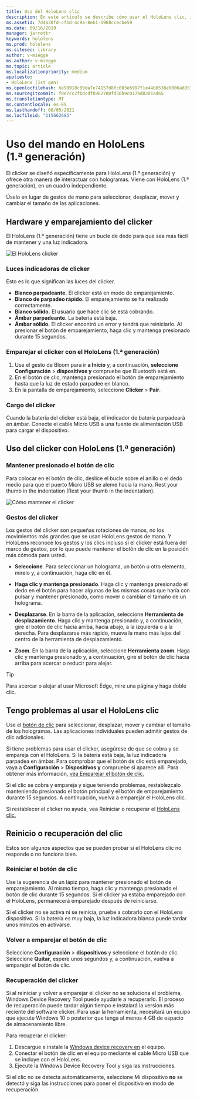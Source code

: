 ```yaml
---
title: Uso del HoloLens clic
description: En este artículo se describe cómo usar el HoloLens clic, incluido el emparejamiento, la carga y la recuperación del clicker.
ms.assetid: 7d4a30fd-cf1d-4c9a-8eb1-1968ccecbe59
ms.date: 09/16/2019
manager: jarrettr
keywords: hololens
ms.prod: hololens
ms.sitesec: library
author: v-miegge
ms.author: v-miegge
ms.topic: article
ms.localizationpriority: medium
appliesto:
- HoloLens (1st gen)
ms.openlocfilehash: 6e98918c89da7e74157d8fc003e6997f1e44b8538e9006a835707e85c5fd3307
ms.sourcegitcommit: f8e7cc2fbdcdf8962700fd50b9c017bd83d1ad65
ms.translationtype: MT
ms.contentlocale: es-ES
ms.lasthandoff: 08/05/2021
ms.locfileid: "115662685"
---
```

# <a name="use-the-hololens-1st-gen-clicker"></a>Uso del mando en HoloLens (1.ª generación)

El clicker se diseñó específicamente para HoloLens (1.ª generación) y ofrece otra manera de interactuar con hologramas. Viene con HoloLens (1.ª generación), en un cuadro independiente.

Úselo en lugar de gestos de mano para seleccionar, desplazar, mover y cambiar el tamaño de las aplicaciones.

## <a name="clicker-hardware-and-pairing"></a>Hardware y emparejamiento del clicker

El HoloLens (1.ª generación) tiene un bucle de dedo para que sea más fácil de mantener y una luz indicadora.

![El HoloLens clicker](images/use-hololens-clicker-1.png)

### <a name="clicker-indicator-lights"></a>Luces indicadoras de clicker

Esto es lo que significan las luces del clicker.

- **Blanco parpadeante.** El clicker está en modo de emparejamiento.
- **Blanco de parpadeo rápido.** El emparejamiento se ha realizado correctamente.
- **Blanco sólido.** El usuario que hace clic se está cobrando.
- **Ámbar parpadeante.** La batería está baja.
- **Ámbar sólido.** El clicker encontró un error y tendrá que reiniciarlo. Al presionar el botón de emparejamiento, haga clic y mantenga presionado durante 15 segundos.

### <a name="pair-the-clicker-with-your-hololens-1st-gen"></a>Emparejar el clicker con el HoloLens (1.ª generación)

1. Use el gesto de Bloom para ir **a Inicio** y, a continuación, **seleccione Configuración**  >  **dispositivos y** compruebe que Bluetooth está en.
1. En el botón de clic, mantenga presionado el botón de emparejamiento hasta que la luz de estado parpadee en blanco.
1. En la pantalla de emparejamiento, seleccione **Clicker**  >  **Pair**.

### <a name="charge-the-clicker"></a>Cargo del clicker

Cuando la batería del clicker está baja, el indicador de batería parpadeará en ámbar. Conecte el cable Micro USB a una fuente de alimentación USB para cargar el dispositivo.

## <a name="use-the-clicker-with-hololens-1st-gen"></a>Uso del clicker con HoloLens (1.ª generación)

### <a name="hold-the-clicker"></a>Mantener presionado el botón de clic

Para colocar en el botón de clic, deslice el bucle sobre el anillo o el dedo medio para que el puerto Micro USB se aleme hacia la mano. Rest your thumb in the indentation (Rest your thumb in the indentation).

![Cómo mantener el clicker](images/use-hololens-clicker-2.png)

### <a name="clicker-gestures"></a>Gestos del clicker

Los gestos del clicker son pequeñas rotaciones de manos, no los movimientos más grandes que se usan HoloLens gestos de mano. Y HoloLens reconoce los gestos y los clics incluso si [](hololens1-basic-usage.md)el clicker está fuera del marco de gestos, por lo que puede mantener el botón de clic en la posición más cómoda para usted.

- **Seleccione**. Para seleccionar un holograma, un botón u otro elemento, mírelo y, a continuación, haga clic en él.

- **Haga clic y mantenga presionado**. Haga clic y mantenga presionado el dedo en el botón para hacer algunas de las mismas cosas que haría con pulsar y mantener presionado, como mover o cambiar el tamaño de un holograma.

- **Desplazarse**. En la barra de la aplicación, seleccione **Herramienta de desplazamiento**. Haga clic y mantenga presionado y, a continuación, gire el botón de clic hacia arriba, hacia abajo, a la izquierda o a la derecha. Para desplazarse más rápido, mueva la mano más lejos del centro de la herramienta de desplazamiento.

- **Zoom**. En la barra de la aplicación, seleccione **Herramienta zoom**. Haga clic y mantenga presionado y, a continuación, gire el botón de clic hacia arriba para acercar o reducir para alejar.

> [!TIP]
> Para acercar o alejar al usar Microsoft Edge, mire una página y haga doble clic.

## <a name="im-having-problems-using-the-hololens-clicker"></a>Tengo problemas al usar el HoloLens clic

Use el [botón de clic](hololens1-clicker.md) para seleccionar, desplazar, mover y cambiar el tamaño de los hologramas. Las aplicaciones individuales pueden admitir gestos de clic adicionales.

Si tiene problemas para usar el clicker, asegúrese de que se cobra y se empareja con el HoloLens. Si la batería está baja, la luz indicadora parpadea en ámbar. Para comprobar que el botón de clic está emparejado, vaya a **Configuración**  >  **Dispositivos y** compruebe si aparece allí. Para obtener más información, [vea Emparejar el botón de clic.](hololens1-clicker.md)

Si el clic se cobra y empareja y sigue teniendo problemas, restablezcalo manteniendo presionado el botón principal y el botón de emparejamiento durante 15 segundos. A continuación, vuelva a emparejar el HoloLens clic.

Si restablecer el clicker no ayuda, vea Reiniciar o recuperar el [HoloLens clic.](hololens1-clicker.md#restart-or-recover-the-clicker)
## <a name="restart-or-recover-the-clicker"></a>Reinicio o recuperación del clic

Estos son algunos aspectos que se pueden probar si el HoloLens clic no responde o no funciona bien.

### <a name="restart-the-clicker"></a>Reiniciar el botón de clic

Use la sugerencia de un lápiz para mantener presionado el botón de emparejamiento. Al mismo tiempo, haga clic y mantenga presionado el botón de clic durante 15 segundos. Si el clicker ya estaba emparejado con el HoloLens, permanecerá emparejado después de reiniciarse.

Si el clicker no se activa ni se reinicia, pruebe a cobrarlo con el HoloLens dispositivo. Si la batería es muy baja, la luz indicadora blanca puede tardar unos minutos en activarse.

### <a name="re-pair-the-clicker"></a>Volver a emparejar el botón de clic

Seleccione **Configuración**  >  **dispositivos** y seleccione el botón de clic. Seleccione **Quitar**, espere unos segundos y, a continuación, vuelva a emparejar el botón de clic.

### <a name="recover-the-clicker"></a>Recuperación del clicker

Si al reiniciar y volver a emparejar el clicker no se soluciona el problema, Windows Device Recovery Tool puede ayudarle a recuperarlo. El proceso de recuperación puede tardar algún tiempo e instalará la versión más reciente del software clicker. Para usar la herramienta, necesitará un equipo que ejecute Windows 10 o posterior que tenga al menos 4 GB de espacio de almacenamiento libre.

Para recuperar el clicker:

1. Descargue e instale la [Windows device recovery en](https://dev.azure.com/ContentIdea/ContentIdea/_queries/query/8a004dbe-73f8-4a32-94bc-368fc2f2a895/) el equipo.
1. Conectar el botón de clic en el equipo mediante el cable Micro USB que se incluye con el HoloLens.
1. Ejecute la Windows Device Recovery Tool y siga las instrucciones.

Si el clic no se detecta automáticamente, seleccione Mi dispositivo **no** se detectó y siga las instrucciones para poner el dispositivo en modo de recuperación.

